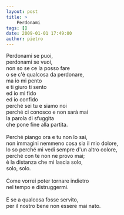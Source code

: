 ```yaml
---
layout: post
title: >
    Perdonami
tags: []
date: 2009-01-01 17:49:00
author: pietro
---
```

Perdonami se puoi,<br/>perdonami se vuoi,<br/>non so se ce la posso fare<br/>o se c'è qualcosa da perdonare,<br/>ma io mi pento<br/>e ti giuro ti sento<br/>ed io mi fido<br/>ed io confido<br/>perché sei tu e siamo noi<br/>perché ci conosco e non sarà mai<br/>la parola di sfuggita<br/>che pone fine alla partita.<br/><br/>Perché piango ora e tu non lo sai,<br/>non immagini nemmeno cosa sia il mio dolore,<br/>lo so perché mi vedi sempre d'un altro colore,<br/>perché con te non ne provo mai;<br/>è la distanza che mi lascia solo,<br/>solo, solo.<br/><br/>Come vorrei poter tornare indietro<br/>nel tempo e distruggermi.<br/><br/>E se a qualcosa fosse servito,<br/>per il nostro bene non essere mai nato.
